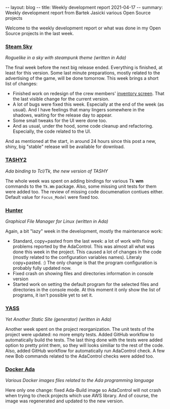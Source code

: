 -- layout: blog
-- title: Weekly development report 2021-04-17
-- summary: Weekly development report from Bartek Jasicki various Open Source projects

Welcome to the weekly development report or what was done in my Open Source
projects in the last week.

### [Steam Sky](https://www.laeran.pl/repositories/steamsky)

*Roguelike in a sky with steampunk theme (written in Ada)*

The final week before the next big release ended. Everything is finished, at
least for this version. Some last minute preparations, mostly related to the
advertising of the game, will be done tomorrow. This week brings a short list
of changes:

* Finished work on redesign of the crew members' [inventory screen](https://imgur.com/jatvADP).
  That the last visible change for the current version.
* A lot of bugs were fixed this week. Especially at the end of the week (as
  usual). And I have feelings that many lingers somewhere in the shadows,
  waiting for the release day to appear.
* Some small tweaks for the UI were done too.
* And as usual, under the hood, some code cleanup and refactoring. Especially,
  the code related to the UI.

And as mentioned at the start, in around 24 hours since this post a new, shiny,
big "stable" release will be available for download.

### [TASHY2](https://www.laeran.pl/repositories/tashy2)

*Ada binding to Tcl/Tk, the new version of TASHY*

The whole week was spent on adding bindings for various Tk **wm** commands to the
`Tk.Wm` package. Also, some missing unit tests for them were added too. The
review of missing code documenation contiues either. Default value for
`Focus_Model` were fixed too.

### [Hunter](https://www.laeran.pl/repositories/hunter)

*Graphical File Manager for Linux (written in Ada)*

Again, a bit "lazy" week in the development, mostly the maintenance work:

* Standard, copy+pasted from the last week: a lot of work with fixing problems
  reported by the AdaControl. This was almost all what was done this week in
  the project. This caused a lot of changes in the code (mostly related to the
  configuration variables names). Literaly copy+pasted. :) The only change is
  that the program configuration is probably fully updated now.
* Fixed crash on showing files and directories information in console version
* Started work on setting the default program for the selected files and
  directories in the console mode. At this moment it only show the list of
  programs, it isn't possible yet to set it.

### [YASS](https://www.laeran.pl/repositories/yass)

*Yet Another Static Site (generator) (written in Ada)*

Another week spent on the project reorganization. The unit tests of the
project were updated: no more empty tests. Added GitHub workflow to
automatically build the tests. The last thing done with the tests were added
option to pretty print them, so they will looks similiar to the rest of the
code. Also, added GitHub workflow for automatically run AdaControl check. A few
new Bob commands related to the AdaControl checks were added too.

### [Docker Ada](https://www.laeran.pl/repositories/dockerada)

*Various Docker images files related to the Ada programming language*

Here only one change: fixed Ada-Build image so AdaControl will not crash when
trying to check projects which use AWS library. And of course, the image was
regenerated and updated to the new version.
